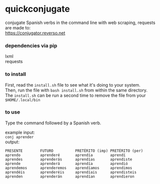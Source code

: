 # quickconjugate
conjugate Spanish verbs in the command line with web scraping, requests are made to:    
<https://conjugator.reverso.net>

### dependencies via pip    
lxml    
requests    

### to install
First, read the ```install.sh``` file to see what it's doing to your system.   
Then, run the file with ```bash install.sh``` from within the same directory.    
The ```install.sh``` can be run a second time to remove the file from your ```$HOME/.local/bin```

### to use
Type the command followed by a Spanish verb.

example input:    
```conj aprender```    
output:
```
PRESENTE        FUTURO          PRETÉRITO (imp) PRETÉRITO (per)
aprendo         aprenderé       aprendía        aprendí
aprendes        aprenderás      aprendías       aprendiste
aprende         aprenderá       aprendía        aprendió
aprendemos      aprenderemos    aprendíamos     aprendimos
aprendéis       aprenderéis     aprendíais      aprendisteis
aprenden        aprenderán      aprendían       aprendieron
```
